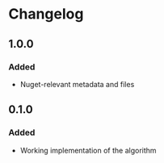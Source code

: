 # Changelog
## 1.0.0
### Added
- Nuget-relevant metadata and files
## 0.1.0
### Added
- Working implementation of the algorithm